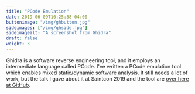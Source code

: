 ```yaml
---
title: "PCode Emulation"
date: 2019-06-09T16:25:58-04:00
buttonimage: "/img/ghbutton.jpg"
sideimages: ["/img/ghside.jpg"]
sideimagealt: "A screenshot from Ghidra"
draft: false
weight: 3
---
```


Ghidra is a software reverse engineering tool, and it employs an intermediate language called PCode.  I've written a PCode emulation tool which enables mixed static/dynamic software analysis.  It still needs a lot of work, but the talk I gave about it at Saintcon 2019 and the tool are [over here at GitHub](https://github.com/kc0bfv/Saintcon2019GhidraTalk).
